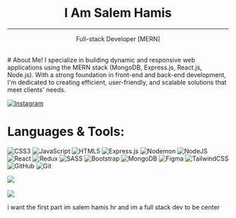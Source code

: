  <!--# I Am Salem Hamis-->
<!--<hr />-->
<!--Full-stack Developer [MERN]-->

<h1 style="text-align: center;">I Am Salem Hamis</h1>
<hr />
<p style="text-align: center;">Full-stack Developer [MERN]</p>

<br>
 # About Me!
I specialize in building dynamic and responsive web applications using the MERN stack (MongoDB, Express.js, React.js, Node.js). With a strong foundation in front-end and back-end development, I'm dedicated to creating efficient, user-friendly, and scalable solutions that meet clients' needs.


 [![Instagram](https://img.shields.io/badge/Instagram-%23E4405F.svg?logo=Instagram&logoColor=white)](https://instagram.com/@salem.hamis) 

# Languages & Tools:
![CSS3](https://img.shields.io/badge/css3-%231572B6.svg?style=for-the-badge&logo=css3&logoColor=white) ![JavaScript](https://img.shields.io/badge/javascript-%23323330.svg?style=for-the-badge&logo=javascript&logoColor=%23F7DF1E) ![HTML5](https://img.shields.io/badge/html5-%23E34F26.svg?style=for-the-badge&logo=html5&logoColor=white) ![Express.js](https://img.shields.io/badge/express.js-%23404d59.svg?style=for-the-badge&logo=express&logoColor=%2361DAFB) ![Nodemon](https://img.shields.io/badge/NODEMON-%23323330.svg?style=for-the-badge&logo=nodemon&logoColor=%BBDEAD) ![NodeJS](https://img.shields.io/badge/node.js-6DA55F?style=for-the-badge&logo=node.js&logoColor=white) ![React](https://img.shields.io/badge/react-%2320232a.svg?style=for-the-badge&logo=react&logoColor=%2361DAFB) ![Redux](https://img.shields.io/badge/redux-%23593d88.svg?style=for-the-badge&logo=redux&logoColor=white) ![SASS](https://img.shields.io/badge/SASS-hotpink.svg?style=for-the-badge&logo=SASS&logoColor=white) ![Bootstrap](https://img.shields.io/badge/bootstrap-%238511FA.svg?style=for-the-badge&logo=bootstrap&logoColor=white) ![MongoDB](https://img.shields.io/badge/MongoDB-%234ea94b.svg?style=for-the-badge&logo=mongodb&logoColor=white) ![Figma](https://img.shields.io/badge/figma-%23F24E1E.svg?style=for-the-badge&logo=figma&logoColor=white) ![TailwindCSS](https://img.shields.io/badge/tailwindcss-%2338B2AC.svg?style=for-the-badge&logo=tailwind-css&logoColor=white) ![GitHub](https://img.shields.io/badge/github-%23121011.svg?style=for-the-badge&logo=github&logoColor=white) ![Git](https://img.shields.io/badge/git-%23F05033.svg?style=for-the-badge&logo=git&logoColor=white)

<!-- ![](https://github-readme-stats.vercel.app/api?username=salemhe&theme=holi&hide_border=false&include_all_commits=true&count_private=false) -->
![](https://github-readme-stats.vercel.app/api/top-langs/?username=salemhe&theme=holi&hide_border=false&include_all_commits=true&count_private=false&layout=compact) <br /> <br />
![](https://github-readme-streak-stats.herokuapp.com/?user=salemhe&theme=holi&hide_border=false)



<!-- ![](https://github-contributor-stats.vercel.app/api?username=salemhe&limit=5&theme=dark&combine_all_yearly_contributions=true) -- >

---
[![](https://visitcount.itsvg.in/api?id=salemhe&icon=1&color=0)](https://visitcount.itsvg.in)

<!-- Proudly created with GPRM ( https://gprm.itsvg.in ) -->


i want the first part im salem hamis hr and im a full stack dev to be center


